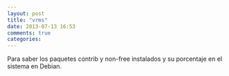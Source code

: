 ```yaml
---
layout: post
title: "vrms"
date: 2013-07-13 16:53
comments: true
categories: 
---
```

Para saber los paquetes contrib y non-free instalados y su porcentaje en el sistema en Debian.

